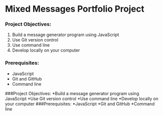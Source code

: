 # Mixed Messages Portfolio Project

### Project Objectives:

1. Build a message generator program using JavaScript
2. Use Git version control
3. Use command line
4. Develop locally on your computer

### Prerequisites:

+ JavaScript
+ Git and GitHub
+ Command line

###Project Objectives:
*Build a message generator program using JavaScript
*Use Git version control
*Use command line
*Develop locally on your computer
###Prerequisites:
*JavaScript
*Git and GitHub
*Command line

